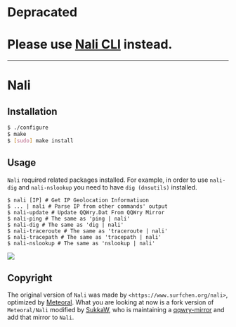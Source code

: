 # Depracated

# Please use [Nali CLI](https://nali.skk.moe) instead.

-----

# Nali

## Installation

```bash
$ ./configure
$ make
$ [sudo] make install
```

## Usage

`Nali` required related packages installed. For example, in order to use `nali-dig` and `nali-nslookup` you need to have `dig (dnsutils)` installed.

```
$ nali [IP] # Get IP Geolocation Informatiuon
$ ... | nali # Parse IP from other commands' output
$ nali-update # Update QQWry.Dat From QQWry Mirror
$ nali-ping # The same as 'ping | nali'
$ nali-dig # The same as 'dig | nali'
$ nali-traceroute # The same as 'traceroute | nali'
$ nali-tracepath # The same as 'tracepath | nali'
$ nali-nslookup # The same as 'nslookup | nali'
```

![](https://i.loli.net/2019/02/08/5c5d68e6a6bfd.png)

## Copyright

The original version of `Nali` was made by `<https://www.surfchen.org/nali>`, optimized by [Meteoral](http://liuqingwei.com/). What you are looking at now is a fork version of `Meteoral/Nali` modified by [SukkaW](https://skk.moe), who is maintaining a [qqwry-mirror](https://qqwry.mirror.noc.one) and add that mirror to `Nali`.
